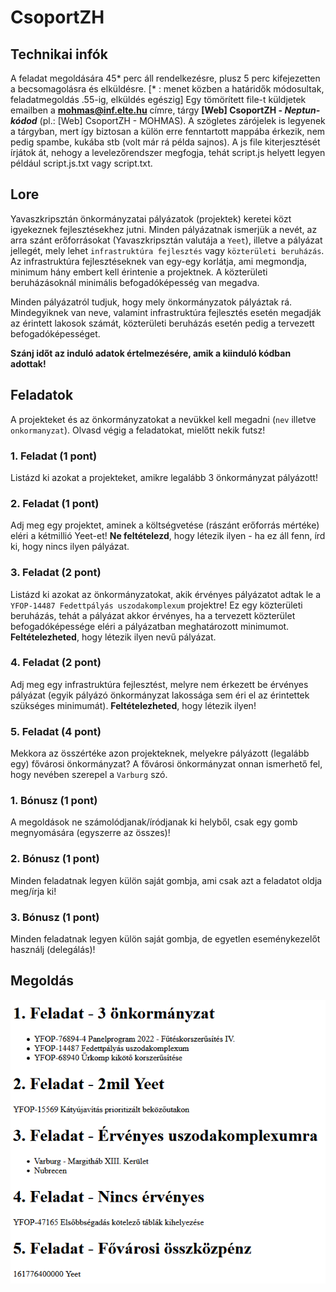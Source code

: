 # CsoportZH

## Technikai infók
A feladat megoldására 45* perc áll rendelkezésre, plusz 5 perc kifejezetten a becsomagolásra és elküldésre. [* : menet közben a határidők módosultak, feladatmegoldás .55-ig, elküldés egészig] Egy tömörített file-t küldjetek emailben a **mohmas@inf.elte.hu** címre, tárgy **[Web] CsoportZH - *Neptun-kódod*** (pl.: [Web] CsoportZH - MOHMAS). A szögletes zárójelek is legyenek a tárgyban, mert így biztosan a külön erre fenntartott mappába érkezik, nem pedig spambe, kukába stb (volt már rá példa sajnos). A js file kiterjesztését írjátok át, nehogy a levelezőrendszer megfogja, tehát script.js helyett legyen például script.js.txt vagy script.txt.

## Lore
Yavaszkripsztán önkormányzatai pályázatok (projektek) keretei közt igyekeznek fejlesztésekhez jutni. Minden pályázatnak ismerjük a nevét, az arra szánt erőforrásokat (Yavaszkripsztán valutája a `Yeet`), illetve a pályázat jellegét, mely lehet `infrastruktúra fejlesztés` vagy `közterületi beruházás`. Az infrastruktúra fejlesztéseknek van egy-egy korlátja, ami megmondja, minimum hány embert kell érintenie a projektnek. A közterületi beruházásoknál minimális befogadóképesség van megadva.

Minden pályázatról tudjuk, hogy mely önkormányzatok pályáztak rá. Mindegyiknek van neve, valamint infrastruktúra fejlesztés esetén megadják az érintett lakosok számát, közterületi beruházás esetén pedig a tervezett befogadóképességet.

**Szánj időt az induló adatok értelmezésére, amik a kiinduló kódban adottak!**

## Feladatok
A projekteket és az önkormányzatokat a nevükkel kell megadni (`nev` illetve `onkormanyzat`). Olvasd végig a feladatokat, mielőtt nekik futsz!

### 1. Feladat (1 pont)
Listázd ki azokat a projekteket, amikre legalább 3 önkormányzat pályázott!

### 2. Feladat (1 pont)
Adj meg egy projektet, aminek a költségvetése (rászánt erőforrás mértéke) eléri a kétmillió Yeet-et! **Ne feltételezd**, hogy létezik ilyen - ha ez áll fenn, írd ki, hogy nincs ilyen pályázat.

### 3. Feladat (2 pont)
Listázd ki azokat az önkormányzatokat, akik érvényes pályázatot adtak le a `YFOP-14487 Fedettpályás uszodakomplexum` projektre! Ez egy közterületi beruházás, tehát a pályázat akkor érvényes, ha a tervezett közterület befogadóképessége eléri a pályázatban meghatározott minimumot. **Feltételezheted**, hogy létezik ilyen nevű pályázat.

### 4. Feladat (2 pont)
Adj meg egy infrastruktúra fejlesztést, melyre nem érkezett be érvényes pályázat (egyik pályázó önkormányzat lakossága sem éri el az érintettek szükséges minimumát). **Feltételezheted**, hogy létezik ilyen!

### 5. Feladat (4 pont)
Mekkora az összértéke azon projekteknek, melyekre pályázott (legalább egy) fővárosi önkormányzat? A fővárosi önkormányzat onnan ismerhető fel, hogy nevében szerepel a `Varburg` szó.

### 1. Bónusz (1 pont)
A megoldások ne számolódjanak/íródjanak ki helyből, csak egy gomb megnyomására (egyszerre az összes)!

### 2. Bónusz (1 pont)
Minden feladatnak legyen külön saját gombja, ami csak azt a feladatot oldja meg/írja ki!

### 3. Bónusz (1 pont)
Minden feladatnak legyen külön saját gombja, de egyetlen eseménykezelőt használj (delegálás)!

## Megoldás
![Így nézzen ki a vágeredmény](foszk2.png)
